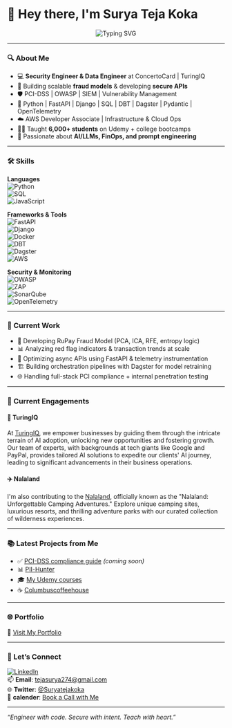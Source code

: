 # 👋 Hey there, I'm Surya Teja Koka

<p align="center">
  <img src="https://readme-typing-svg.demolab.com?font=Fira+Code&duration=4000&pause=1500&color=007ACC&center=true&vCenter=true&width=700&lines=Security+Engineer+%7C+Python+Developer;Data+Engineer+%7C+Fraud+Modeling+Expert;Cloud+Infra+%7C+LLMs+%7C+FastAPI;Passionate+Educator+%7C+3%2B+Years+in+Teaching+Tech" alt="Typing SVG" />
</p>


---

### 🔍 About Me

- 💻 **Security Engineer & Data Engineer** at ConcertoCard | TuringIQ
- 🧠 Building scalable **fraud models** & developing **secure APIs**
- 🛡️ PCI-DSS | OWASP | SIEM | Vulnerability Management
- 🧰 Python | FastAPI | Django | SQL | DBT | Dagster | Pydantic | OpenTelemetry
- ☁️ AWS Developer Associate | Infrastructure & Cloud Ops
- 👨‍🏫 Taught **6,000+ students** on Udemy + college bootcamps  
- 🧪 Passionate about **AI/LLMs, FinOps, and prompt engineering**

---

### 🛠️ Skills

**Languages**  
![Python](https://img.shields.io/badge/-Python-333?style=flat&logo=python)  
![SQL](https://img.shields.io/badge/-SQL-333?style=flat&logo=postgresql)  
![JavaScript](https://img.shields.io/badge/-JavaScript-333?style=flat&logo=javascript)

**Frameworks & Tools**  
![FastAPI](https://img.shields.io/badge/-FastAPI-333?style=flat&logo=fastapi)  
![Django](https://img.shields.io/badge/-Django-333?style=flat&logo=django)  
![Docker](https://img.shields.io/badge/-Docker-333?style=flat&logo=docker)  
![DBT](https://img.shields.io/badge/-DBT-333?style=flat&logo=airbyte)  
![Dagster](https://img.shields.io/badge/-Dagster-333?style=flat)  
![AWS](https://img.shields.io/badge/-AWS-333?style=flat&logo=amazonaws)

**Security & Monitoring**  
![OWASP](https://img.shields.io/badge/-OWASP-333?style=flat&logo=owasp)  
![ZAP](https://img.shields.io/badge/-ZAP-333?style=flat&logo=zaproxy)  
![SonarQube](https://img.shields.io/badge/-SonarQube-333?style=flat&logo=sonarqube)  
![OpenTelemetry](https://img.shields.io/badge/-OpenTelemetry-333?style=flat&logo=opentelemetry)

---

### 🔭 Current Work

- 🚨 Developing RuPay Fraud Model (PCA, ICA, RFE, entropy logic)
- 📊 Analyzing red flag indicators & transaction trends at scale
- 🔄 Optimizing async APIs using FastAPI & telemetry instrumentation
- 🏗️ Building orchestration pipelines with Dagster for model retraining
- 🌐 Handling full-stack PCI compliance + internal penetration testing
---

### 🚀 Current Engagements

#### 🧠 TuringIQ

At [TuringIQ](https://turingiq.ai/about), we empower businesses by guiding them through the intricate terrain of AI adoption, unlocking new opportunities and fostering growth. Our team of experts, with backgrounds at tech giants like Google and PayPal, provides tailored AI solutions to expedite our clients' AI journey, leading to significant advancements in their business operations.

#### ✈️ Nalaland

I'm also contributing to the [Nalaland](https://www.nalaland.in/about), officially known as the "Nalaland: Unforgettable Camping Adventures." Explore unique camping sites, luxurious resorts, and thrilling adventure parks with our curated collection of wilderness experiences.

---

### 📚 Latest Projects from Me

- ✅ [PCI-DSS compliance guide](#) *(coming soon)*
- 📊 [PII-Hunter](https://github.com/SuryaTeja-koka/PII-HUNTER)
- 🎓 [My Udemy courses](https://www.udemy.com/user/surya-teja-koka/)
- ☕ [Columbuscoffeehouse](https://www.columbuscoffeehouse.com/)

---

### 🌐 Portfolio

🔗 [Visit My Portfolio](https://suryateja-koka.github.io/portfolio/)

---



### 🤝 Let’s Connect

[![LinkedIn](https://img.shields.io/badge/-LinkedIn-blue?style=flat&logo=linkedin)](https://www.linkedin.com/in/suryateja-koka/)  
📫 **Email**: tejasurya274@gmail.com  
🌐 **Twitter**: [@Suryatejakoka](https://twitter.com/suryatejakoka)  
📆 **calender**: [Book a Call with Me](https://cal.com/surya-teja-k)  

---

_“Engineer with code. Secure with intent. Teach with heart.”_

